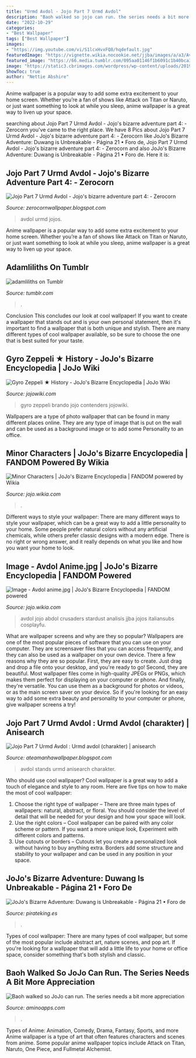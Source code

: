 ```yaml
---
title: "Urmd Avdol - Jojo Part 7 Urmd Avdol"
description: "Baoh walked so jojo can run. the series needs a bit more appreciation"
date: "2022-10-29"
categories:
- "Best Wallpaper"
tags: ["Best Wallpaper"]
images:
- "https://img.youtube.com/vi/S1lcxHvxFQ8/hqdefault.jpg"
featuredImage: "https://vignette.wikia.nocookie.net/jjba/images/a/a3/Avdol_anime.jpg/revision/latest?cb=20131219030703"
featured_image: "https://66.media.tumblr.com/095aa01146f1b6091c1b40bca3fba022/tumblr_inline_ogln693JE61u9c4wb_540.png"
image: "https://static3.cbrimages.com/wordpress/wp-content/uploads/2019/10/Strongest-Stands-Part-7-JoJo.jpg"
ShowToc: true
author: "Nettie Abshire"
---
```



Anime wallpaper is a popular way to add some extra excitement to your home screen. Whether you’re a fan of shows like Attack on Titan or Naruto, or just want something to look at while you sleep, anime wallpaper is a great way to liven up your space.

	

		
searching about Jojo Part 7 Urmd Avdol - Jojo&#039;s bizarre adventure part 4: - Zerocorn you've came to the right place. We have 8 Pics about Jojo Part 7 Urmd Avdol - Jojo&#039;s bizarre adventure part 4: - Zerocorn like JoJo&#039;s Bizarre Adventure: Duwang is Unbreakable - Página 21 • Foro de, Jojo Part 7 Urmd Avdol - Jojo&#039;s bizarre adventure part 4: - Zerocorn and also JoJo&#039;s Bizarre Adventure: Duwang is Unbreakable - Página 21 • Foro de. Here it is:
		
    
## Jojo Part 7 Urmd Avdol - Jojo&#039;s Bizarre Adventure Part 4: - Zerocorn

<img loading=lazy src="https://i.pinimg.com/originals/ab/0b/d6/ab0bd61a0a5f87bd88e1aec21bd6b12e.png" onerror="this.onerror=null;this.src='https://tse1.mm.bing.net/th?id=OIP.snyAyy3HXFOhvFpbyAm0dQHaMT&amp;pid=15.1';" alt="Jojo Part 7 Urmd Avdol - Jojo&#039;s bizarre adventure part 4: - Zerocorn">

_Source: zerocornwallpaper.blogspot.com_

>avdol urmd jojos. 

	

Anime wallpaper is a popular way to add some extra excitement to your home screen. Whether you’re a fan of shows like Attack on Titan or Naruto, or just want something to look at while you sleep, anime wallpaper is a great way to liven up your space.

    
## Adamliliths On Tumblr

<img loading=lazy src="https://66.media.tumblr.com/095aa01146f1b6091c1b40bca3fba022/tumblr_inline_ogln693JE61u9c4wb_540.png" onerror="this.onerror=null;this.src='https://tse1.mm.bing.net/th?id=OIP.MR3aIT5NzlSOPF9vxQOiyAHaHC&amp;pid=15.1';" alt="adamliliths on Tumblr">

_Source: tumblr.com_

>. 

	

Conclusion
This concludes our look at cool wallpaper! If you want to create a wallpaper that stands out and is your own personal statement, then it's important to find a wallpaper that is both unique and stylish. There are many different types of cool wallpaper available, so be sure to choose the one that is best suited for your taste.

    
## Gyro Zeppeli ★ History - JoJo&#039;s Bizarre Encyclopedia | JoJo Wiki

<img loading=lazy src="https://static.jojowiki.com/images/thumb/9/9f/latest/20200511203408/Gyro_diego_1st_stage.png/482px-Gyro_diego_1st_stage.png" onerror="this.onerror=null;this.src='https://tse2.mm.bing.net/th?id=OIP.uJJUw6QskGHax1UHQJtqpgHaEm&amp;pid=15.1';" alt="Gyro Zeppeli ★ History - JoJo&#039;s Bizarre Encyclopedia | JoJo Wiki">

_Source: jojowiki.com_

>gyro zeppeli brando jojo contenders jojowiki. 

	



Wallpapers are a type of photo wallpaper that can be found in many different places online. They are any type of image that is put on the wall and can be used as a background image or to add some Personality to an office.

    
## Minor Characters | JoJo&#039;s Bizarre Encyclopedia | FANDOM Powered By Wikia

<img loading=lazy src="https://vignette.wikia.nocookie.net/jjba/images/c/c4/Urmd_Avdol.png/revision/latest/scale-to-width-down/150?cb=20150105043530" onerror="this.onerror=null;this.src='https://tse2.mm.bing.net/th?id=OIP.G43ueYZXmD3EIeUPRkGYdgAAAA&amp;pid=15.1';" alt="Minor Characters | JoJo&#039;s Bizarre Encyclopedia | FANDOM powered by Wikia">

_Source: jojo.wikia.com_

>. 

	

Different ways to style your wallpaper:
There are many different ways to style your wallpaper, which can be a great way to add a little personality to your home. Some people prefer natural colors without any artificial chemicals, while others prefer classic designs with a modern edge. There is no right or wrong answer, and it really depends on what you like and how you want your home to look.

    
## Image - Avdol Anime.jpg | JoJo&#039;s Bizarre Encyclopedia | FANDOM Powered

<img loading=lazy src="https://vignette.wikia.nocookie.net/jjba/images/a/a3/Avdol_anime.jpg/revision/latest?cb=20131219030703" onerror="this.onerror=null;this.src='https://tse2.mm.bing.net/th?id=OIP.4DlYEZkYiq1jl4wJaoeM2wHaGi&amp;pid=15.1';" alt="Image - Avdol anime.jpg | JoJo&#039;s Bizarre Encyclopedia | FANDOM powered">

_Source: jojo.wikia.com_

>avdol jojo abdol crusaders stardust analisis jjba jojos italiansubs cosplayfu. 

	

What are wallpaper screens and why are they so popular?
Wallpapers are one of the most popular pieces of software that you can use on your computer. They are screensaver files that you can access frequently, and they can also be used as a wallpaper on your own device. There a few reasons why they are so popular. First, they are easy to create. Just drag and drop a file onto your desktop, and you're ready to go! Second, they are beautiful. Most wallpaper files come in high-quality JPEGs or PNGs, which makes them perfect for displaying on your computer or phone. And finally, they're versatile. You can use them as a background for photos or videos, or as the main screen saver on your device. So if you're looking for an easy way to add some extra beauty and personality to your computer or phone, give wallpaper screens a try!

    
## Jojo Part 7 Urmd Avdol : Urmd Avdol (charakter) | Anisearch

<img loading=lazy src="https://static3.cbrimages.com/wordpress/wp-content/uploads/2019/10/Strongest-Stands-Part-7-JoJo.jpg" onerror="this.onerror=null;this.src='https://tse4.mm.bing.net/th?id=OIP.jVohTCz6jZyO-Uak3EMaKgHaD5&amp;pid=15.1';" alt="Jojo Part 7 Urmd Avdol : Urmd avdol (charakter) | anisearch">

_Source: ateamanhawallpaper.blogspot.com_

>avdol stands urmd anisearch charakter. 

	

Who should use cool wallpaper?
Cool wallpaper is a great way to add a touch of elegance and style to any room. Here are five tips on how to make the most of cool wallpaper: 
1) Choose the right type of wallpaper – There are three main types of wallpapers: natural, abstract, or floral. You should consider the level of detail that will be needed for your design and how your space will look. 
2) Use the right colors – Cool wallpaper can be paired with any color scheme or pattern. If you want a more unique look, Experiment with different colors and patterns. 
3) Use cutouts or borders – Cutouts let you create a personalized look without having to buy anything extra. Borders add some structure and stability to your wallpaper and can be used in any position in your space.

    
## JoJo&#039;s Bizarre Adventure: Duwang Is Unbreakable - Página 21 • Foro De

<img loading=lazy src="http://vignette1.wikia.nocookie.net/jjba/images/c/c4/Urmd_Avdol.png/revision/latest?cb=20150105043530" onerror="this.onerror=null;this.src='https://tse4.mm.bing.net/th?id=OIP.845m8Y4Kf9u-kZy26klm3wHaJf&amp;pid=15.1';" alt="JoJo&#039;s Bizarre Adventure: Duwang is Unbreakable - Página 21 • Foro de">

_Source: pirateking.es_

>. 

	

Types of cool wallpaper:
There are many types of cool wallpaper, but some of the most popular include abstract art, nature scenes, and pop art. If you're looking for a wallpaper that will add a little life to your home or office space, consider something that's both stylish and classic.

    
## Baoh Walked So JoJo Can Run. The Series Needs A Bit More Appreciation

<img loading=lazy src="https://img.youtube.com/vi/S1lcxHvxFQ8/hqdefault.jpg" onerror="this.onerror=null;this.src='https://tse1.mm.bing.net/th?id=OIP.DBlcPHouAiVLX5W1EsoJwAHaFj&amp;pid=15.1';" alt="Baoh walked so JoJo can run. The series needs a bit more appreciation">

_Source: aminoapps.com_

>. 

	

Types of Anime: Animation, Comedy, Drama, Fantasy, Sports, and more
Anime wallpaper is a type of art that often features characters and scenes from anime. Some popular anime wallpaper topics include Attack on Titan, Naruto, One Piece, and Fullmetal Alchemist.

